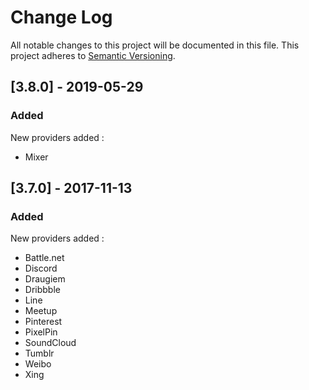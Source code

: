 # Change Log

All notable changes to this project will be documented in this file. This project adheres to [Semantic Versioning](http://semver.org/).

## [3.8.0] - 2019-05-29
### Added
New providers added :
- Mixer

## [3.7.0] - 2017-11-13
### Added
New providers added :
- Battle.net
- Discord
- Draugiem
- Dribbble
- Line
- Meetup
- Pinterest
- PixelPin
- SoundCloud
- Tumblr
- Weibo
- Xing